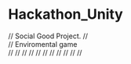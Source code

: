 # Hackathon_Unity
// Social Good Project.
//  
// Enviromental game  
//
//
//
//
//
//
//
//
//
//
//
